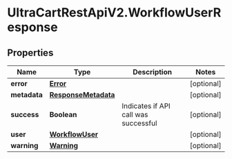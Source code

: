 # UltraCartRestApiV2.WorkflowUserResponse

## Properties

Name | Type | Description | Notes
------------ | ------------- | ------------- | -------------
**error** | [**Error**](Error.md) |  | [optional] 
**metadata** | [**ResponseMetadata**](ResponseMetadata.md) |  | [optional] 
**success** | **Boolean** | Indicates if API call was successful | [optional] 
**user** | [**WorkflowUser**](WorkflowUser.md) |  | [optional] 
**warning** | [**Warning**](Warning.md) |  | [optional] 


